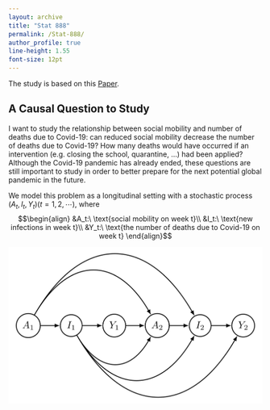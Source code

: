 ```yaml
---
layout: archive
title: "Stat 888"
permalink: /Stat-888/
author_profile: true
line-height: 1.55
font-size: 12pt
---
```



The study is based on this [Paper](https://arxiv.org/pdf/2103.04472.pdf).


## A Causal Question to Study

I want to study the relationship between social mobility and number of deaths due to Covid-19: can reduced social mobility decrease the number of deaths due to Covid-19? How many deaths would have occurred if an intervention (e.g. closing the school, quarantine, ...) had been applied? Although the Covid-19 pandemic has already ended, these questions are still important to study in order to better prepare for the next potential global pandemic in the future.

We model this problem as a longitudinal setting with a stochastic process $(A_t,I_t,Y_t)(t=1,2,\cdots)$, where 
$$\begin{align}
  &A_t:\ \text{social mobility on week t}\\
  &I_t:\ \text{new infections in week t}\\
  &Y_t:\ \text{the number of deaths due to Covid-19 on week t}
\end{align}$$

![plot](./Graph.png)
